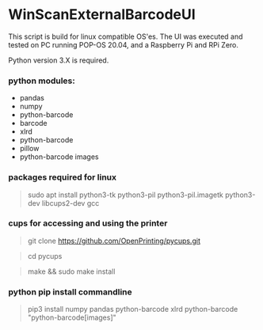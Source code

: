 # WinScanExternalBarcodeUI

This script is build for linux compatible OS'es. The UI was executed and tested on PC running POP-OS 20.04, and a Raspberry Pi and RPi Zero.

Python version 3.X is required.

### python modules:
- pandas
- numpy
- python-barcode
- barcode
- xlrd
- python-barcode
- pillow
- python-barcode images

### packages required for linux
> sudo apt install python3-tk python3-pil python3-pil.imagetk python3-dev libcups2-dev gcc


### cups for accessing and using the printer
> git clone https://github.com/OpenPrinting/pycups.git

> cd pycups

> make && sudo make install

### python pip install commandline
>pip3 install numpy pandas python-barcode xlrd python-barcode "python-barcode[images]"